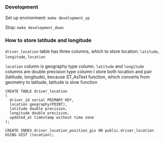 ### Development

Set up environment:
`make development_up`

Stop:
`make development_down`

### How to store latitude and longitude
`driver_location` table has three columns, which to store location: `latitude`, `longitude`, `location`

`location` column is geography type column. `latitude` and `longitude` columns are double precision type column
I store both location and pair (latitude, longitude), because ST_AsText function, which converts from geometry to latitude, latitude is slow function

```
CREATE TABLE driver_location
(
  driver_id serial PRIMARY KEY,
  location geography(POINT),
  latitude double precision,
  longitude double precision,
  updated_at timestamp without time zone
);

CREATE INDEX driver_location_position_gix ON public.driver_location USING GIST (location);
```